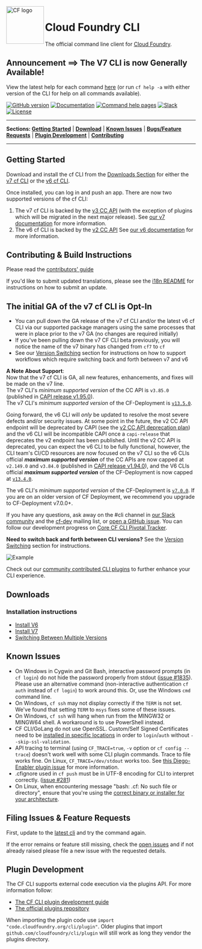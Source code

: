

<img src="https://raw.githubusercontent.com/cloudfoundry/logos/master/CF_Icon_4-colour.png" alt="CF logo" height="100" align="left"/>

# Cloud Foundry CLI
The official command line client for [Cloud Foundry](https://cloudfoundry.org).

## Announcement ==> The V7 CLI is now Generally Available!
View the latest help for each command [here](https://cli.cloudfoundry.org/en-US/v7) (or run `cf help -a` with either version of the CLI for help on all commands available).

[![GitHub version](https://badge.fury.io/gh/cloudfoundry%2Fcli.svg)](https://github.com/cloudfoundry/cli/releases/latest)
[![Documentation](https://img.shields.io/badge/docs-online-ff69b4.svg)](https://docs.cloudfoundry.org/cf-cli)
[![Command help pages](https://img.shields.io/badge/command-help-lightgrey.svg)](https://cli.cloudfoundry.org)
[![Slack](https://slack.cloudfoundry.org/badge.svg)](https://slack.cloudfoundry.org)
[![License](https://img.shields.io/badge/License-Apache%202.0-blue.svg)](https://github.com/cloudfoundry/cli/blob/master/LICENSE)

***
<p align="left">
<b>Sections: </b>
<b><a href="#getting-started">Getting Started</a></b>
|
<b><a href="#downloads">Download</a></b>
|
<b><a href="#known-issues">Known Issues</a></b>
|
<b><a href="#filing-issues--feature-requests">Bugs/Feature Requests</a></b>
|
<b><a href="#plugin-development">Plugin Development</a></b>
|
<b><a href="#contributing--build-instructions">Contributing</a></b>
</p>

***
## Getting Started
Download and install the cf CLI from the [Downloads Section](#downloads) for either the [v7 cf CLI](https://github.com/cloudfoundry/cli/wiki/V7-CLI-Installation-Guide) or the [v6 cf CLI](https://github.com/cloudfoundry/cli/wiki/V6-CLI-Installation-Guide).

Once installed, you can log in and push an app.
There are now two supported versions of the cf CLI:
1. The v7 cf CLI is backed by the [v3 CC API](http://v3-apidocs.cloudfoundry.org/version/3.85.0/) (with the exception of plugins which will be migrated in the next major release). See [our v7 documentation](https://docs.cloudfoundry.org/cf-cli/v7.html) for more information.
1. The v6 cf CLI is backed by the [v2 CC API](https://apidocs.cloudfoundry.org/13.5.0/) See [our v6 documentation](https://docs.cloudfoundry.org/cf-cli) for more information.

## Contributing & Build Instructions
Please read the [contributors' guide](.github/CONTRIBUTING.md)

If you'd like to submit updated translations, please see the [i18n README](https://github.com/cloudfoundry/cli/blob/master/cf/i18n/README-i18n.md) for instructions on how to submit an update.


## The initial GA of the v7 cf CLI is Opt-In  
- You can pull down the GA release of the v7 cf CLI and/or the latest v6 cf CLI via our supported package managers using the same processes that were in place prior to the v7 GA (no changes are required initially)
- If you've been pulling down the v7 CF CLI beta previously, you will notice the name of the v7 binary has changed from `cf7` to `cf`
- See our [Version Switching](#version-switching) section for instructions on how to support workflows which require switching back and forth between v7 and v6

**A Note About Support**:</br>
Now that the v7 cf CLI is GA, all new features, enhancements, and fixes will be made on the v7 line.</br>
The v7 CLI's _minimum supported version_ of the CC API is `v3.85.0` (published in [CAPI release v1.95.0](https://github.com/cloudfoundry/capi-release/releases/tag/1.95.0)).</br>
The v7 CLI's _minimum supported version_ of the CF-Deployment is [`v13.5.0`](https://github.com/cloudfoundry/cf-deployment/releases/tag/v13.5.0).

Going forward, the v6 CLI will _only_ be updated to resolve the most severe defects and/or security issues.
At some point in the future, the v2 CC API endpoint will be deprecated by CAPI (see the [v2 CC API deprecation plan](https://docs.google.com/document/d/1KFZogeeexOqFf13oKHloe2QAorLh9OqwQHp8JvBl9lY/edit?usp=sharing)) and the v6 CLI will be incompatible CAPI once a `capi-release` that deprecates the v2 endpoint has been published.
Until the v2 CC API is deprecated, you can expect the v6 CLI to be fully functional, however, the CLI team's CI/CD resources are now focused on the v7 CLI so the v6 CLIs official **_maximum supported version_** of the CC APIs are now capped at `v2.149.0` and `v3.84.0` (published in [CAPI release v1.94.0](https://github.com/cloudfoundry/capi-release/releases/tag/1.94.0)), and the V6 CLIs official **_maximum supported version_** of the CF-Deployment is now capped at [`v13.4.0`](https://github.com/cloudfoundry/cf-deployment/releases/tag/v13.4.0).
 
The v6 CLI's _minimum supported version_ of the CF-Deployment is [`v7.0.0`](https://github.com/cloudfoundry/cf-deployment/releases/tag/v7.0.0). If you are on an older version of CF Deployment, we recommend you upgrade to CF-Deployment v7.0.0+.

If you have any questions, ask away on the #cli channel in [our Slack
community](https://slack.cloudfoundry.org/) and the
[cf-dev](https://lists.cloudfoundry.org/archives/list/cf-dev@lists.cloudfoundry.org/)
mailing list, or [open a GitHub issue](https://github.com/cloudfoundry/cli/issues/new).  You can follow our development progress
on [Core CF CLI Pivotal Tracker](https://www.pivotaltracker.com/n/projects/892938).

**Need to switch back and forth between CLI versions?**
See the [Version Switching](#version-switching) section for instructions.

![Example](.github/cf_example.gif)

Check out our [community contributed CLI plugins](https://plugins.cloudfoundry.org) to further enhance your CLI experience.

## Downloads

### Installation instructions
- [Install V6](https://github.com/cloudfoundry/cli/wiki/V6-CLI-Installation-Guide)
- [Install V7](https://github.com/cloudfoundry/cli/wiki/V7-CLI-Installation-Guide)
- [Switching Between Multiple Versions](https://github.com/cloudfoundry/cli/wiki/Version-Switching-Guide)

## Known Issues

* On Windows in Cygwin and Git Bash, interactive password prompts (in `cf login`) do not hide the password properly from stdout ([issue #1835](https://github.com/cloudfoundry/cli/issues/1835)). Please use an alternative command (non-interactive authentication `cf auth` instead of `cf login`) to work around this. Or, use the Windows `cmd` command line.
* On Windows, `cf ssh` may not display correctly if the `TERM` is not set. We've found that setting `TERM` to `msys` fixes some of these issues.
* On Windows, `cf ssh` will hang when run from the MINGW32 or MINGW64 shell. A workaround is to use PowerShell instead.
* CF CLI/GoLang do not use OpenSSL. Custom/Self Signed Certificates need to be [installed in specific locations](https://docs.cloudfoundry.org/cf-cli/self-signed.html) in order to `login`/`auth` without `--skip-ssl-validation`.
* API tracing to terminal (using `CF_TRACE=true`, `-v` option or `cf config --trace`) doesn't work well with some CLI plugin commands. Trace to file works fine. On Linux, `CF_TRACE=/dev/stdout` works too. See [this Diego-Enabler plugin issue](https://github.com/cloudfoundry-attic/Diego-Enabler/issues/6) for more information.
* .cfignore used in `cf push` must be in UTF-8 encoding for CLI to interpret correctly. ([issue #281](https://github.com/cloudfoundry/cli/issues/281#issuecomment-65315518))
* On Linux, when encountering message "bash: .cf: No such file or directory", ensure that you're using the [correct binary or installer for your architecture](https://askubuntu.com/questions/133389/no-such-file-or-directory-but-the-file-exists).

## Filing Issues & Feature Requests

First, update to the [latest cli](https://github.com/cloudfoundry/cli/releases)
and try the command again.

If the error remains or feature still missing, check the [open issues](https://github.com/cloudfoundry/cli/issues) and if not already raised please file a new issue with the requested details.

## Plugin Development

The CF CLI supports external code execution via the plugins API. For more
information follow:

* [The CF CLI plugin development guide](https://github.com/cloudfoundry/cli/tree/master/plugin/plugin_examples)
* [The official plugins repository](https://plugins.cloudfoundry.org/)

When importing the plugin code use `import "code.cloudfoundry.org/cli/plugin"`.
Older plugins that import `github.com/cloudfoundry/cli/plugin` will still work
as long they vendor the plugins directory.
